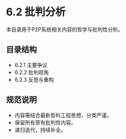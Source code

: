 # 6.2 批判分析

本目录用于P2P系统相关内容的哲学与批判性分析。

## 目录结构

- 6.2.1 主要争议
- 6.2.2 批判视角
- 6.2.3 反思与重构

## 规范说明

- 内容需结合最新哲科工程思想，分类严谨。
- 保留所有原有批判性内容。
- 递归迭代，持续补全。
